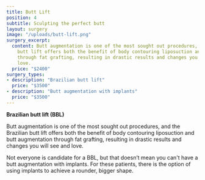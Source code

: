 ```yaml
---
title: Butt Lift
position: 4
subtitle: Sculpting the perfect butt
layout: surgery
image: "/uploads/butt-lift.png"
surgery_excerpt:
  content: Butt augmentation is one of the most sought out procedures, and the Brazilian
    butt lift offers both the benefit of body contouring liposuction and butt augmentation
    through fat grafting, resulting in drastic results and changes you will see and
    love.
  price: "$2400"
surgery_types:
- description: "​Brazilian butt lift"
  price: "$3500​"
- description: "​Butt augmentation with implants"
  price: "$3500​"
---
```


**Brazilian butt lift (BBL)**

Butt augmentation is one of the most sought out procedures, and the Brazilian butt lift offers both the benefit of body contouring liposuction and butt augmentation through fat grafting, resulting in drastic results and changes you will see and love.

Not everyone is candidate for a BBL, but that doesn’t mean you can't have a butt augmentation with implants. For these patients, there is the option of using implants to achieve a rounder, bigger shape.
